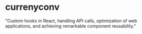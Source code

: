 # currenyconv
"Custom hooks in React, handling API calls, optimization of web applications, and achieving remarkable component reusability."
